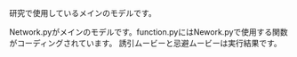 研究で使用しているメインのモデルです。

Network.pyがメインのモデルです。function.pyにはNework.pyで使用する関数がコーディングされています。
誘引ムービーと忌避ムービーは実行結果です。
